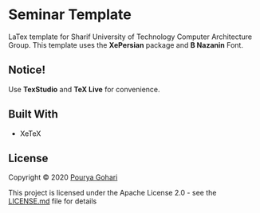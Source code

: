 # Seminar Template
LaTex template for Sharif University of Technology Computer Architecture Group.
This template uses the **XePersian** package and **B Nazanin** Font.

## Notice!
Use **TexStudio** and **TeX Live** for convenience.

## Built With
* XeTeX

## License
Copyright © 2020 [Pourya Gohari](https://pourya-gohari.ir)

This project is licensed under the Apache License 2.0 - see the [LICENSE.md](LICENSE.md) file for details
